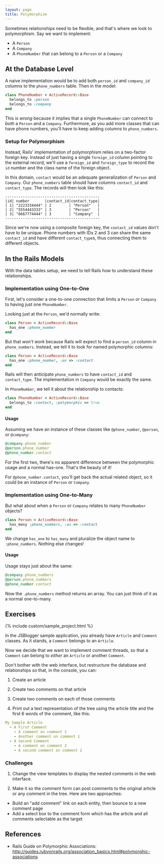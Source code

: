 ```yaml
---
layout: page
title: Polymorphism
---
```


Sometimes relationships need to be flexible, and that's where we look to polymorphism. Say we want to implement:

* A `Person`
* A `Company`
* A `PhoneNumber` that can belong to a `Person` or a `Company`

## At the Database Level

A naive implementation would be to add both `person_id` and `company_id` columns to the `phone_numbers` table. Then in the model:

```ruby
class PhoneNumber < ActiveRecord::Base
  belongs_to :person
  belongs_to :company
end
```

This is *wrong* because it implies that a single `PhoneNumber` can connect to *both* a `Person` and a `Company`. Furthermore, as you add more classes that can have phone numbers, you'll have to keep adding columns to `phone_numbers`.

### Setup for Polymorphism

Instead, Rails' implementation of polymorphism relies on a two-factor foreign key. Instead of just having a single `foreign_id` column pointing to the external record, we'll use a `foreign_id` and `foreign_type` to record the `id` number and the class name of the foreign object.

In this domain, `contact` would be an adequate generalization of `Person` and `Company`. Our `phone_numbers` table should have columns `contact_id` and `contact_type`. The records will then look like this:

```
-------------------------------------------
|id| number       |contact_id|contact_type|
| 1| "2223334444" | 2        | "Person"   |
| 2| "5554443333" | 3        | "Person"   |
| 3| "6667774444" | 3        | "Company"  |
-------------------------------------------
```

Since we're now using a composite foreign key, the `contact_id` values don't have to be unique. Phone numbers with IDs 2 and 3 can share the same `contact_id` and have different `contact_type`s, thus connecting them to different objects.

## In the Rails Models

With the data tables setup, we need to tell Rails how to understand these relationships.

### Implementation using One-to-One

First, let's consider a one-to-one connection that limits a `Person` or `Company` to having just one `PhoneNumber`.

Looking just at the `Person`, we'd normally write:

```ruby
class Person < ActiveRecord::Base
  has_one :phone_number
end
```

But that *won't work* because Rails will expect to find a `person_id` column in `phone_numbers`. Instead, we tell it to look for named polymorphic columns:

```ruby
class Person < ActiveRecord::Base
  has_one :phone_number, :as => :contact
end
```

Rails will then anticipate `phone_numbers` to have `contact_id` and `contact_type`. The implementation in `Company` would be exactly the same.

In `PhoneNumber`, we tell it about the relationship to contacts:

```ruby
class PhoneNumber < ActiveRecord::Base
  belongs_to :contact, :polymorphic => true
end
```

#### Usage

Assuming we have an instance of these classes like `@phone_number`, `@person`, or `@company`:

```ruby
@company.phone_number
@person.phone_number
@phone_number.contact
```

For the first two, there's no apparent difference between the polymorphic usage and a normal has-one. That's the beauty of it!

For `@phone_number.contact`, you'll get back the actual related object, so it could be an instance of `Person` or `Company`.

### Implementation using One-to-Many

But what about when a `Person` or `Company` relates to many `PhoneNumber` objects?

```ruby
class Person < ActiveRecord::Base
  has_many :phone_numbers, :as => :contact
end
```

We change `has_one` to `has_many` and pluralize the object name to `:phone_numbers`. Nothing else changes!

#### Usage

Usage stays just about the same:

```ruby
@company.phone_numbers
@person.phone_numbers
@phone_number.contact
```

Now the `.phone_numbers` method returns an array. You can just think of it as a normal one-to-many.

## Exercises

{% include custom/sample_project.html %}

In the JSBlogger sample application, you already have `Article` and `Comment` classes. As it stands, a `Comment` belongs to an `Article`. 

Now we decide that we want to implement comment threads, so that a `Comment` can belong to *either* an `Article` or another `Comment`. 

Don't bother with the web interface, but restructure the database and relationships so that, in the console, you can:

1. Create an article

2. Create two comments on that article

3. Create two comments on each of those comments

4. Print out a text representation of the tree using the article title and the first 6 words of the comment, like this:
  ```yaml
  My Sample Article
    - A First Comment
      - A comment on comment 1
      - Another comment on comment 1
    - A Second Comment
      - A comment on comment 2
      - A second comment on comment 2
  ```

### Challenges

1. Change the view templates to display the nested comments in the web interface.

2. Make it so the comment form can post comments to the original article or any comment in the tree. Here are two approaches:
  * Build an "add comment" link on each entity, then bounce to a new comment page
  * Add a select box to the comment form which has the article and all comments selectable as the target

## References

* Rails Guide on Polymorphic Associations: http://guides.rubyonrails.org/association_basics.html#polymorphic-associations
